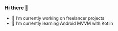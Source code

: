 ### Hi there 👋

- 🔭 I’m currently working on freelancer projects
- 🌱 I’m currently learning Android MVVM with Kotlin

